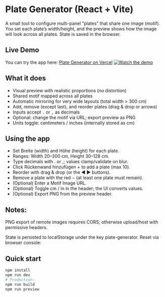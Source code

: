# Plate Generator (React + Vite)

A small tool to configure multi-panel “plates” that share one image (motif). You set each plate’s width/height, and the preview shows how the image will look across all plates. State is saved in the browser.

## Live Demo
You can try the app here: [Plate Generator on Vercel](https://plate-generator-iota.vercel.app/)
[![Watch the demo](https://img.youtube.com/vi/B47DXnTGUGM/0.jpg)](https://youtu.be/B47DXnTGUGM)


## What it does
- Visual preview with realistic proportions (no distortion)
- Shared motif mapped across all plates
- Automatic mirroring for very wide layouts (total width > 300 cm)
- Add, remove (except last), and reorder plates (drag & drop or arrows)
- Inputs accept `.` or `,` as decimals
- Optional: change the motif via URL; export preview as PNG
- Units toggle: centimeters / inches (internally stored as cm)

## Using the app
- Set Breite (width) and Höhe (height) for each plate.
- Ranges: Width 20–300 cm, Height 30–128 cm.
- Type decimals with . or ,; values clamp/validate on blur.
- Click Rückenwand hinzufügen + to add a plate (max 10).
- Reorder with drag & drop (or the ◀ ▶ buttons).
- Remove a plate with the red − (at least one plate must remain).
- (Optional) Enter a Motif Image URL.
- (Optional) Toggle cm / in in the header; the UI converts values.
- (Optional) Export PNG from the preview header.

## Notes:
PNG export of remote images requires CORS; otherwise upload/host with permissive headers.

State is persisted to localStorage under the key plate-generator.
Reset via browser console:

## Quick start
```bash
npm install
npm run dev
# Production:
npm run build
npm run preview
